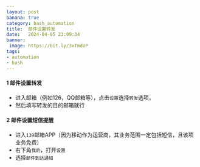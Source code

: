 ```yaml
---
layout: post
banana: true
category: bash_automation
title:  邮件设置转发
date:   2024-04-05 23:09:34
banner:
 image: https://bit.ly/3xTmdUP
tags:
- automation
- bash
---
```










#### 1 邮件设置转发

- 进入邮箱（例如126，QQ邮箱等），点击`设置`选择`转发`选项，
- 然后填写转发的目的邮箱就行



#### 2 邮件设置短信提醒

- 进入`139`邮箱APP（因为移动作为运营商，其业务范围一定包括短信，且该项业务免费）
- 右下角`我的`，打开`设置`
- 选择`邮件到达通知`





